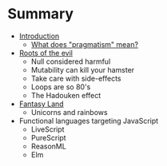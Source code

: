# Summary

* [Introduction](README.md)
  * [What does "pragmatism" mean?](what-does-pragmatism-mean.md)
* [Roots of the evil](roots-of-the-evil.md)
  * Null considered harmful
  * Mutability can kill your hamster
  * Take care with side-effects
  * Loops are so 80's
  * The Hadouken effect
* [Fantasy Land](fantasy-land.md)
  * Unicorns and rainbows
* Functional languages targeting JavaScript
  * LiveScript
  * PureScript
  * ReasonML
  * Elm

